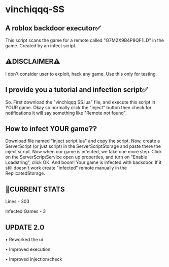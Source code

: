 # vinchiqqq-SS
A roblox backdoor executor✅️
-
This script scans the game for a remote called "G7M2X9B4P8QF1LD" in the game. Created by an infect script.

⚠️DISCLAIMER⚠️
-
I don't consider user to exploit, hack any game. Use this only for testing.

I provide you a tutorial and infection script✅️
-
So. First download the "vinchiqqq SS.lua" file, and execute this script
in YOUR game. Okay so normally click the "inject" button then 
check for notifications it will say something like "Remote not found".

How to infect YOUR game❔❔️
-
Download file named "inject script.lua" and copy the script. Now, create
a ServerScript (or just script) in the ServerScriptStorage and paste there the inject script. Now when our
game is infected, we take one more step. Click on the ServerScriptService
open up properties, and turn on "Enable Loadstring", click OK. And boom!
Your game is infected with backdoor. If it still doesn't work create "infected"
remote manually in the ReplicatedStorage.

🎲CURRENT STATS
-
Lines - 303

Infected Games - 3

UPDATE 2.0
-
• Reworked the ui

• Improved execution

• Improved injection/check 
